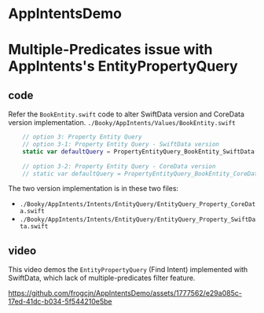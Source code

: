 # AppIntentsDemo

# Multiple-Predicates issue with AppIntents's EntityPropertyQuery

## code
Refer the `BookEntity.swift` code to alter SwiftData version and CoreData version implementation.
`./Booky/AppIntents/Values/BookEntity.swift`
```Swift
    // option 3: Property Entity Query
    // option 3-1: Property Entity Query - SwiftData version
    static var defaultQuery = PropertyEntityQuery_BookEntity_SwiftData() // !!!: SwiftData version: lack of multiple-predicates filter feature
    
    // option 3-2: Property Entity Query - CoreData version
    // static var defaultQuery = PropertyEntityQuery_BookEntity_CoreData() // !!!: CoreData version: OK with multiple-predicates filter feature
```

The two version implementation is in these two files:
* `./Booky/AppIntents/Intents/EntityQuery/EntityQuery_Property_CoreData.swift`
* `./Booky/AppIntents/Intents/EntityQuery/EntityQuery_Property_SwiftData.swift`

## video 
This video demos the `EntityPropertyQuery` (Find Intent) implemented with SwiftData, which lack of multiple-predicates filter feature.


https://github.com/frogcjn/AppIntentsDemo/assets/1777562/e29a085c-17ed-41dc-b034-5f544210e5be

